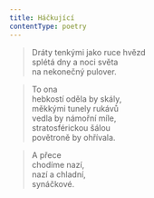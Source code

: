```yaml
---
title: Háčkující
contentType: poetry
---
```


> Dráty tenkými jako ruce hvězd  
> splétá dny a noci světa  
> na nekonečný pulover.

  

> To ona  
> hebkostí oděla by skály,  
> měkkými tunely rukávů  
> vedla by námořní míle,  
> stratosférickou šálou  
> povětroně by ohřívala.

  

> A přece  
> chodíme nazí,  
> nazí a chladní,  
> synáčkové.
